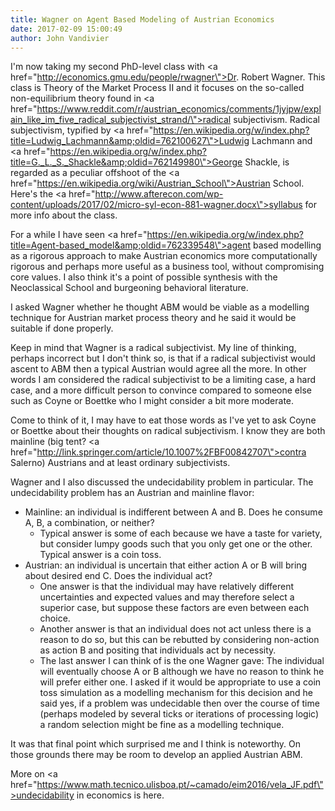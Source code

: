 ```yaml
---
title: Wagner on Agent Based Modeling of Austrian Economics
date: 2017-02-09 15:00:49
author: John Vandivier
---
```




I'm now taking my second PhD-level class with <a href=\"http://economics.gmu.edu/people/rwagner\">Dr. Robert Wagner</a>. This class is Theory of the Market Process II and it focuses on the so-called non-equilibrium theory found in <a href=\"https://www.reddit.com/r/austrian_economics/comments/1jyjpw/explain_like_im_five_radical_subjectivist_strand/\">radical subjectivism</a>. Radical subjectivism, typified by <a href=\"https://en.wikipedia.org/w/index.php?title=Ludwig_Lachmann&amp;oldid=762100627\">Ludwig Lachmann</a> and <a href=\"https://en.wikipedia.org/w/index.php?title=G._L._S._Shackle&amp;oldid=762149980\">George Shackle</a>, is regarded as a peculiar offshoot of the <a href=\"https://en.wikipedia.org/wiki/Austrian_School\">Austrian School</a>. Here's the <a href=\"http://www.afterecon.com/wp-content/uploads/2017/02/micro-syl-econ-881-wagner.docx\">syllabus for more info</a> about the class.

For a while I have seen <a href=\"https://en.wikipedia.org/w/index.php?title=Agent-based_model&amp;oldid=762339548\">agent based modelling</a> as a rigorous approach to make Austrian economics more computationally rigorous and perhaps more useful as a business tool, without compromising core values. I also think it's a point of possible synthesis with the Neoclassical School and burgeoning behavioral literature.

I asked Wagner whether he thought ABM would be viable as a modelling technique for Austrian market process theory and he said it would be suitable if done properly.

Keep in mind that Wagner is a radical subjectivist. My line of thinking, perhaps incorrect but I don't think so, is that if a radical subjectivist would ascent to ABM then a typical Austrian would agree all the more. In other words I am considered the radical subjectivist to be a limiting case, a hard case, and a more difficult person to convince compared to someone else such as Coyne or Boettke who I might consider a bit more moderate.

Come to think of it, I may have to eat those words as I've yet to ask Coyne or Boettke about their thoughts on radical subjectivism. I know they are both mainline (big tent? <a href=\"http://link.springer.com/article/10.1007%2FBF00842707\">contra Salerno</a>) Austrians and at least ordinary subjectivists.

Wagner and I also discussed the undecidability problem in particular. The undecidability problem has an Austrian and mainline flavor:
<ul>
 	<li>Mainline: an individual is indifferent between A and B. Does he consume A, B, a combination, or neither?
<ul>
 	<li>Typical answer is some of each because we have a taste for variety, but consider lumpy goods such that you only get one or the other. Typical answer is a coin toss.</li>
</ul>
</li>
 	<li>Austrian: an individual is uncertain that either action A or B will bring about desired end C. Does the individual act?
<ul>
 	<li>One answer is that the individual may have relatively different uncertainties and expected values and may therefore select a superior case, but suppose these factors are even between each choice.</li>
 	<li>Another answer is that an individual does not act unless there is a reason to do so, but this can be rebutted by considering non-action as action B and positing that individuals act by necessity.</li>
 	<li>The last answer I can think of is the one Wagner gave: The individual will eventually choose A or B although we have no reason to think he will prefer either one. I asked if it would be appropriate to use a coin toss simulation as a modelling mechanism for this decision and he said yes, if a problem was undecidable then over the course of time (perhaps modeled by several ticks or iterations of processing logic) a random selection might be fine as a modelling technique.</li>
</ul>
</li>
</ul>
It was that final point which surprised me and I think is noteworthy. On those grounds there may be room to develop an applied Austrian ABM.

More on <a href=\"https://www.math.tecnico.ulisboa.pt/~camado/eim2016/vela_JF.pdf\">undecidability in economics is here</a>.